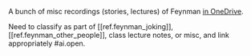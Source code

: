 
A bunch of misc recordings (stories, lectures) of Feynman [in OneDrive](https://onedrive.live.com/?id=ffb86e766ae46438%2149637&cid=FFB86E766AE46438).

Need to classify as part of [[ref.feynman_joking]], [[ref.feynman_other_people]], class lecture notes, or misc, and link appropriately #ai.open.

